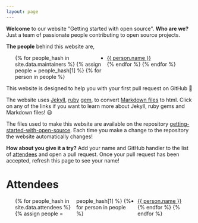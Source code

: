 ```yaml
---
layout: page
---
```


**Welcome** to our website "Getting started with open source". **Who are we?** Just
a team of passionate people contributing to open source projects.

**The people** behind this website are,

<ul style="column-count: 2">
{% for people_hash in site.data.maintainers %}
{% assign people = people_hash[1] %}
  {% for person in people %}
<li>
    <a href="https://github.com/{{ person.github }}">
      {{ person.name }}
    </a>
</li>
  {% endfor %}
{% endfor %}
</ul>

This website is designed to help you with your first pull request on GitHub 🎉

The website uses [Jekyll](https://jekyllrb.com/),
[ruby](https://www.ruby-lang.org/en/) [gem](https://rubygems.org/), to convert
[Markdown files](https://www.markdownguide.org/getting-started/) to html. Click
on any of the links if you want to learn more about Jekyll, ruby gems and
Markdown files! 😃

The files used to make this website are available on the repository
[getting-started-with-open-source](https://github.com/Nikoleta-v3/getting-started-with-open-source).
Each time you make a change to the repository the website automatically changes!

**How about you give it a try?** Add your name and GitHub handler to the list of
[attendees](https://github.com/Nikoleta-v3/getting-started-with-open-source/tree/gh-pages/_data/attendees)
and open a pull request. Once your pull request has been accepted, refresh this
page to see your name!

# Attendees

<ul style="column-count: 3">
{% for people_hash in site.data.attendees %}
{% assign people = people_hash[1] %}
  {% for person in people %}
<li>
    <a href="https://github.com/{{ person.github }}">
      {{ person.name }}
    </a>
</li>
  {% endfor %}
{% endfor %}
</ul>
